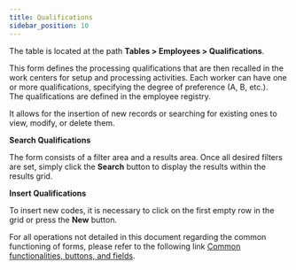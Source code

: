 ```yaml
---
title: Qualifications 
sidebar_position: 10
---
```


The table is located at the path **Tables > Employees > Qualifications**.

This form defines the processing qualifications that are then recalled in the work centers for setup and processing activities. Each worker can have one or more qualifications, specifying the degree of preference (A, B, etc.).      
The qualifications are defined in the employee registry.

It allows for the insertion of new records or searching for existing ones to view, modify, or delete them.

**Search Qualifications**

The form consists of a filter area and a results area. Once all desired filters are set, simply click the **Search** button to display the results within the results grid.

**Insert Qualifications**

To insert new codes, it is necessary to click on the first empty row in the grid or press the **New** button.

For all operations not detailed in this document regarding the common functioning of forms, please refer to the following link [Common functionalities, buttons, and fields](/docs/guide/common).